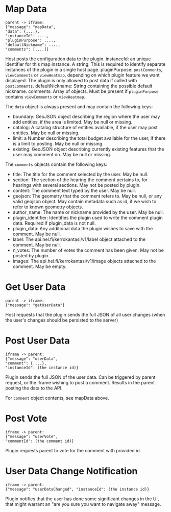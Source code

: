 # Map Data

	parent -> iframe:
	{"message": "mapData",
	"data": {....},
	"instanceId": ....,
	"pluginPurpose": ....,
	"defaultNickname": ....,
	"comments": [....]}

Host posts the configuration data to the plugin.
instanceId: an unique identifier for this map instance. A string. This is required to identify separate instances of the plugin in a single host page.
pluginPurpose: `postComments`, `viewComments` or `viewHeatmap`, depending on which plugin feature we want displayed. The plugin is only allowed to post data if called with `postComments`.
defaultNickname: String containing the possible default nickname.
comments: Array of objects. Must be present if `pluginPurpose` contains `viewComments` or `viewHeatmap`.

The `data` object is always present and may contain the following keys:

* boundary: GeoJSON object describing the region where the user may add entities, if the area is limited. May be null or missing.
* catalog: A catalog structure of entities available, if the user may post entities. May be null or missing.
* limit: a Number describing the total budget available for the user, if there is a limit to posting. May be null or missing.
* existing: GeoJSON object describing currently existing features that the user may comment on. May be null or missing.

The `comments` objects contain the following keys:

* title: The title for the comment selected by the user. May be null.
* section: The section of the hearing the comment pertains to, for hearings with several sections. May not be posted by plugin.
* content: The comment text typed by the user. May be null.
* geojson: The geometry that the comment refers to. May be null, or any valid geojson object. May contain metadata such as id, if we wish to refer to known geometry objects.
* author_name: The name or nickname provided by the user. May be null.
* plugin_identifier: Identifies the plugin used to write the comment plugin data. Required if plugin_data is not null.
* plugin_data: Any additional data the plugin wishes to save with the comment. May be null.
* label: The api.hel.fi/kerrokantasi/v1/label object attached to the comment. May be null.
* n_votes: The number of votes the comment has been given. May not be posted by plugin.
* images: The api.hel.fi/kerrokantasi/v1/image objects attached to the comment. May be empty.

# Get User Data

	parent -> iframe:
	{"message": "getUserData"}

Host requests that the plugin sends the full JSON of all user changes (when the user's changes should be persisted to the server)

# Post User Data

	iframe -> parent:
	{"message": "userData",
	"comment": {....},
	"instanceId": (the instance id)}

Plugin sends the full JSON of the user data. Can be triggered by parent request, or the iframe wishing to post a comment. Results in the parent posting the data to the API.

For `comment` object contents, see mapData above.

# Post Vote

    iframe -> parent:
    {"message": "userVote",
    "commentId": (the comment id)}

Plugin requests parent to vote for the comment with provided id.

# User Data Change Notification

	iframe -> parent:
	{"message": "userDataChanged", "instanceId": (the instance id)}

Plugin notifies that the user has done some significant changes in the UI, that might warrant an "are you sure you want to navigate away" message.
